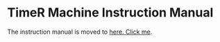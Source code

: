 # TimeR Machine Instruction Manual

The instruction manual is moved to [here. Click me](../en/instruction-manual.md).
